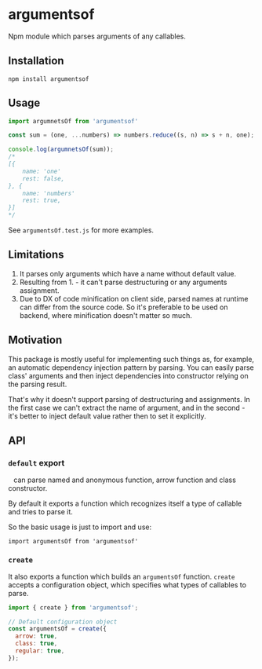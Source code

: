 # argumentsof

Npm module which parses arguments of any callables.

## Installation

`npm install argumentsof`

## Usage

```js
import argumnetsOf from 'argumentsof'

const sum = (one, ...numbers) => numbers.reduce((s, n) => s + n, one);

console.log(argumnetsOf(sum));
/*
[{
    name: 'one'
    rest: false,
}, {
    name: 'numbers'
    rest: true,
}]
*/
```

See `argumentsOf.test.js` for more examples.

## Limitations

1. It parses only arguments which have a name without default value.
2. Resulting from 1. - it can't parse destructuring or any arguments assignment.
3. Due to DX of code minification on client side, parsed names at runtime can differ from the source code. So it's preferable to be used on backend, where minification doesn't matter so much.

## Motivation

This package is mostly useful for implementing such things as, for example, an automatic dependency injection pattern by parsing. You can easily parse
class' arguments and then inject dependencies into constructor relying on the parsing result.

That's why it doesn't support parsing of destructuring and assignments. In the first case we can't extract the name of argument, and in the second - it's better to inject default value rather then to set it explicitly.

## API

### `default` export

`
` can parse named and anonymous function, arrow function and class constructor.

By default it exports a function which recognizes itself a type of callable and tries to parse it.

So the basic usage is just to import and use:

`import argumentsOf from 'argumentsof'` 

### `create`

It also exports a function which builds an `argumentsOf` function. `create` accepts a configuration object, which specifies what types of callables to parse.

```js
import { create } from 'argumentsof';

// Default configuration object
const argumentsOf = create({ 
  arrow: true, 
  class: true, 
  regular: true,
});
```


